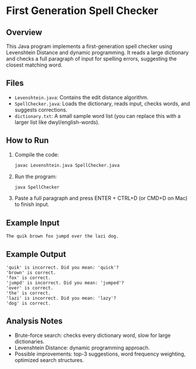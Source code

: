 # First Generation Spell Checker

## Overview
This Java program implements a first-generation spell checker using Levenshtein Distance and dynamic programming. It reads a large dictionary and checks a full paragraph of input for spelling errors, suggesting the closest matching word.

## Files
- `Levenshtein.java`: Contains the edit distance algorithm.
- `SpellChecker.java`: Loads the dictionary, reads input, checks words, and suggests corrections.
- `dictionary.txt`: A small sample word list (you can replace this with a larger list like dwyl/english-words).

## How to Run
1. Compile the code:
   ```bash
   javac Levenshtein.java SpellChecker.java
   ```
2. Run the program:
   ```bash
   java SpellChecker
   ```
3. Paste a full paragraph and press ENTER + CTRL+D (or CMD+D on Mac) to finish input.

## Example Input
```
The quik brown fox jumpd over the lazi dog.
```

## Example Output
```
'quik' is incorrect. Did you mean: 'quick'?
'brown' is correct.
'fox' is correct.
'jumpd' is incorrect. Did you mean: 'jumped'?
'over' is correct.
'the' is correct.
'lazi' is incorrect. Did you mean: 'lazy'?
'dog' is correct.
```

## Analysis Notes
- Brute-force search: checks every dictionary word, slow for large dictionaries.
- Levenshtein Distance: dynamic programming approach.
- Possible improvements: top-3 suggestions, word frequency weighting, optimized search structures.